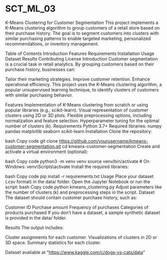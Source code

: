 # SCT_ML_03
K-Means Clustering for Customer Segmentation
This project implements a K-Means clustering algorithm to group customers of a retail store based on their purchase history. The goal is to segment customers into clusters with similar purchasing patterns to enable targeted marketing, personalized recommendations, or inventory management.

Table of Contents
Introduction
Features
Requirements
Installation
Usage
Dataset
Results
Contributing
License
Introduction
Customer segmentation is a crucial task in retail analytics. By grouping customers based on their purchase history, businesses can:

Tailor their marketing strategies.
Improve customer retention.
Enhance operational efficiency.
This project uses the K-Means clustering algorithm, a popular unsupervised learning technique, to identify clusters of customers with similar purchasing behavior.

Features
Implementation of K-Means clustering from scratch or using popular libraries (e.g., scikit-learn).
Visual representation of customer clusters using 2D or 3D plots.
Flexible preprocessing options, including normalization and feature selection.
Hyperparameter tuning for the optimal number of clusters (k).
Requirements
Python 3.7+
Required libraries:
numpy
pandas
matplotlib
seaborn
scikit-learn
Installation
Clone the repository:

bash
Copy code
git clone https://github.com/yourusername/kmeans-customer-segmentation.git
cd kmeans-customer-segmentation
Create and activate a virtual environment (optional):

bash
Copy code
python3 -m venv venv
source venv/bin/activate  # On Windows: venv\Scripts\activate
Install the required libraries:

bash
Copy code
pip install -r requirements.txt
Usage
Place your dataset (.csv format) in the data/ folder.
Open the Jupyter Notebook or run the script:
bash
Copy code
python kmeans_clustering.py
Adjust parameters like the number of clusters (k) and preprocessing steps in the script.
Dataset
The dataset should contain customer purchase history, such as:

Customer ID
Purchase amount
Frequency of purchases
Categories of products purchased
If you don’t have a dataset, a sample synthetic dataset is provided in the data/ folder.

Results
The output includes:

Cluster assignments for each customer.
Visualizations of clusters in 2D or 3D space.
Summary statistics for each cluster.

Dataset available at "https://www.kaggle.com/c/dogs-vs-cats/data"
